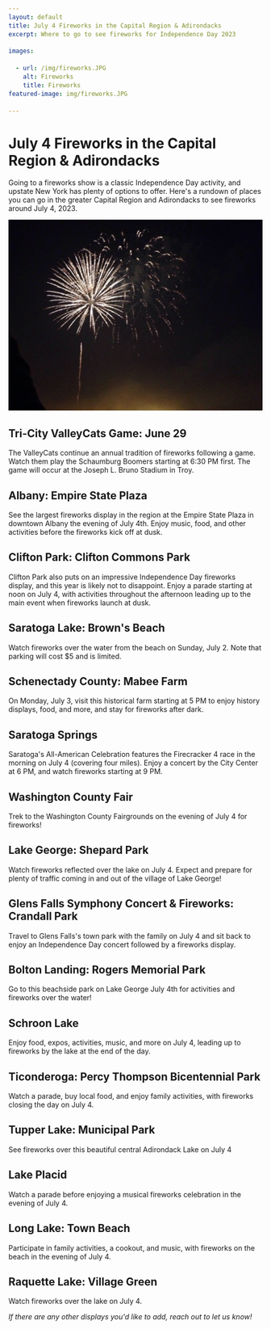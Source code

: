 ```yaml
---
layout: default
title: July 4 Fireworks in the Capital Region & Adirondacks
excerpt: Where to go to see fireworks for Independence Day 2023

images:

  - url: /img/fireworks.JPG
    alt: Fireworks
    title: Fireworks
featured-image: img/fireworks.JPG

---
```


<h1>July 4 Fireworks in the Capital Region & Adirondacks</h1>

<p>Going to a fireworks show is a classic Independence Day activity, and upstate New York has plenty of options to offer. Here's a rundown of places you can go in the greater Capital Region and Adirondacks to see fireworks around July 4, 2023.</p>

<img class="pure-img-responsive" src="img/fireworks.JPG"> 

<h2>Tri-City ValleyCats Game: June 29</h2>

<p>The ValleyCats continue an annual tradition of fireworks following a game. Watch them play the Schaumburg Boomers starting at 6:30 PM first. The game will occur at the Joseph L. Bruno Stadium in Troy.</p>

<h2>Albany: Empire State Plaza</h2>

<p>See the largest fireworks display in the region at the Empire State Plaza in downtown Albany the evening of July 4th. Enjoy music, food, and other activities before the fireworks kick off at dusk. </p>

<h2>Clifton Park: Clifton Commons Park</h2>

<p>Clifton Park also puts on an impressive Independence Day fireworks display, and this year is likely not to disappoint. Enjoy a parade starting at noon on July 4, with activities throughout the afternoon leading up to the main event when fireworks launch at dusk.</p>

<h2>Saratoga Lake: Brown's Beach</h2>

<p>Watch fireworks over the water from the beach on Sunday, July 2. Note that parking will cost $5 and is limited.</p>

<h2>Schenectady County: Mabee Farm</h2>

<p>On Monday, July 3, visit this historical farm starting at 5 PM to enjoy history displays, food, and more, and stay for fireworks after dark.</p>

<h2>Saratoga Springs</h2>

<p>Saratoga's All-American Celebration features the Firecracker 4 race in the morning on July 4 (covering four miles). Enjoy a concert by the City Center at 6 PM, and watch fireworks starting at 9 PM.</p>

<h2>Washington County Fair</h2>

<p>Trek to the Washington County Fairgrounds on the evening of July 4 for fireworks!</p>

<h2>Lake George: Shepard Park</h2>

<p>Watch fireworks reflected over the lake on July 4. Expect and prepare for plenty of traffic coming in and out of the village of Lake George!</p>

<h2>Glens Falls Symphony Concert & Fireworks: Crandall Park</h2>

<p>Travel to Glens Falls's town park with the family on July 4 and sit back to enjoy an Independence Day concert followed by a fireworks display.</p>

<h2>Bolton Landing: Rogers Memorial Park</h2>

<p>Go to this beachside park on Lake George July 4th for activities and fireworks over the water!</p>

<h2>Schroon Lake</h2>

<p>Enjoy food, expos, activities, music, and more on July 4, leading up to fireworks by the lake at the end of the day.</p>

<h2>Ticonderoga: Percy Thompson Bicentennial Park</h2>

<p>Watch a parade, buy local food, and enjoy family activities, with fireworks closing the day on July 4.</p>

<h2>Tupper Lake: Municipal Park</h2>

<p>See fireworks over this beautiful central Adirondack Lake on July 4</p>

<h2>Lake Placid</h2>

<p>Watch a parade before enjoying a musical fireworks celebration in the evening of July 4.</p>

<h2>Long Lake: Town Beach</h2>

<p>Participate in family activities, a cookout, and music, with fireworks on the beach in the evening of July 4.</p>

<h2>Raquette Lake: Village Green</h2>

<p>Watch fireworks over the lake on July 4.</p>

<p><i>If there are any other displays you'd like to add, reach out to let us know!</i></p>

